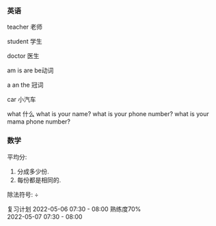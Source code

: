 ### 英语 
teacher        老师

student        学生 

doctor         医生  

am is are      be动词

a an the       冠词

car            小汽车

what           什么
               what is your name?
               what is your phone number?
               what is your mama phone number?


### 数学   
平均分: 
1. 分成多少份.
2. 每份都是相同的.

除法符号:
÷



复习计划
2022-05-06 07:30 - 08:00        熟练度70%      
2022-05-07 07:30 - 08:00        


